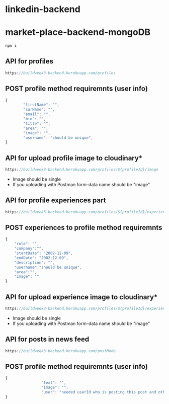 # linkedin-backend
# market-place-backend-mongoDB
```jsx
npm i
```
## API for profiles
```jsx
https://buildweek3-backend.herokuapp.com/profiles
```

## POST profile method requiremnts (user info)
```jsx
{
        "firstName": "",
        "surName": "",
        "email": "",
        "bio": "",
        "title": "",
        "area": "",
        "image": "",
        "username": "should be unique",
}
```

## API for upload profile image to cloudinary*
```jsx
https://buildweek3-backend.herokuapp.com/profiles/${profileId}/image
```
* Image should be single
* If you uploading with Postman form-data name should be "image" 

## API for profile experiences part
```jsx
https://buildweek3-backend.herokuapp.com/profiles/${profileId}/experiences
```
## POST experiences to profile method requiremnts
```jsx
{
    "role": "",
    "company":"",
    "startDate": "2002-12-09",
    "endDate": "2002-12-09",
    "description": "",
    "username":"should be unique",
    "area":"",
    "image": ""
}
```

## API for upload experience image to cloudinary*
```jsx
https://buildweek3-backend.herokuapp.com/profiles/${profileId}/experiences/${experienceId}/image
```
* Image should be single
* If you uploading with Postman form-data name should be "image" 


## API for posts in news feed
```jsx
https://buildweek3-backend.herokuapp.com/postMode
```

## POST profile method requiremnts (user info)
```jsx
{
                "text": "",
                "image": "",
                "user": "needed userId who is posting this post and other user details automatically add by server",
}
```
